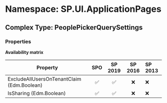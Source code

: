 # Namespace: SP.UI.ApplicationPages

## Complex Type: PeoplePickerQuerySettings

### Properties

**Availability matrix**

Property | SPO | SP 2019 | SP 2016 | SP 2013
----------|:---:|:-------:|:-------:|:-------
ExcludeAllUsersOnTenantClaim (Edm.Boolean) | ✅ | ✅ | ❌ | ❌
IsSharing (Edm.Boolean) | ✅ | ✅ | ❌ | ❌